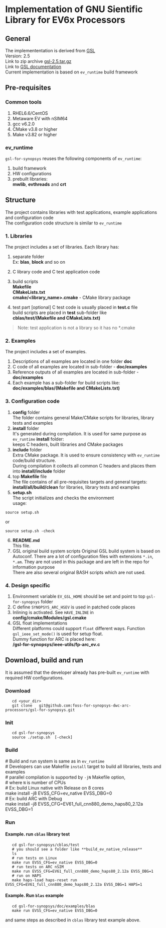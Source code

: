  # Implementation of GNU Sientific Library for EV6x Processors

## General
The implemententation is derived from [GSL](https://www.gnu.org/software/gsl)    
Version:  2.5  
Link to zip archive [gsl-2.5.tar.gz](http://mirror.tochlab.net/pub/gnu/gsl/gsl-2.5.tar.gz)  
Link to [GSL documentation](https://www.gnu.org/software/gsl//doc/html/)  
Current implementation is based on `ev_runtime` build framework  

## Pre-requisites

### Common tools
 1. RHEL6.6/CentOS 
 2. Metaware EV with nSIM64 
 3. gcc v6.2.0
 3. CMake v3.8 or higher
 3. Make v3.82 or higher

### ev_runtime  
 `gsl-for-synopsys` reuses the following components of `ev_runtime`:
 1. build framework
 2. HW configurations
 3. prebuilt libraries:  
    **mwlib**, **evthreads** and **crt**  
 
## Structure
The project contains libraries with test applications, example applications and configuration code  
The configuration code structure is similar to `ev_runtime` 
  
### 1. Libraries  
   The project includes a set of libraries. Each library has:
   1. separate folder  
   Ex: **blas**, **block** and so on
   2. C library code and C test application code
   3. build scripts  
   **Makefile**  
   **CMakeLists.txt**  
   **cmake/<library_name>.cmake** - CMake library package
   
   4. test part [optional] 
   C test code is usually placed in **test.c** file  
   build scripts are placed in **test** sub-folder like  
   **cblas/test/(Makefile and CMakeLists.txt)**  
   >Note: test application is not a library so it has no *.cmake    
   
### 2. Examples
   The project includes a set of examples.  
   1. Descriptions of all examples are located in one folder **doc**
   2. C code of all examples are located in sub-folder - **doc/examples**
   3. Reference outputs of all examples are located in sub-folder - **doc/examples**
   4. Each example has a sub-folder for build scripts like:  
   **doc/examples/blas/(Makefile and CMakeLists.txt)**

### 3. Configuration code  
   1. **config** folder   
   The folder contains general Make/CMake scripts for libraries, library tests and examples    
   2. **install** folder  
   It's generated during compilation. It is used for same purpose as `ev_runtime` **install** folder:    
   keeps C headers, built libraries and CMake packages         
   3. **include** folder  
   Extra CMake package. It is used to ensure consistency with `ev_runtime` code/build structure.    
   During compilation it collects all common C headers and places them into **install/include** folder
   4. top **Makefile** file  
   The file contains of all pre-requisites targets and general targets: **install/all/build/clean** for libraries, library tests and examples     
   5. **setup.sh**    
   The script initializes and checks the environment         
   usage: 
   ```
   source setup.sh
   ```
   or
   ```
   source setup.sh -check
   ```
   6. **README.md**   
   This file.  
   7. GSL original build system scripts
   Original GSL build system is based on Autoconf. There are a lot of configuration files with extensions `*.in`, `*.am`.  They are not used in this package and are left in the repo for information purpose  
   There are also several original BASH scripts which are not used.  

### 4. Design specific
   1. Environment variable `EV_GSL_HOME` should be set and point to top `gsl-for-synopsys` folder  
   2. C define `SYNOPSYS_ARC_HSEV` is used in patched code places  
   3. Inlining is activated. See `HAVE_INLINE` in **config/cmake/Modules/gsl.cmake**
   4. GSL float implementations  
      Different platforms could support `float` different ways. Function `gsl_ieee_set_mode()` is used for setup float.    
      Dummy function for ARC is placed here:  
      **/gsl-for-synopsys/ieee-utils/fp-arc_ev.c**
    
## Download, build and run 
   It is assumed that the developer already has pre-built `ev_runtime` with required HW configurations.  
### Download
```
   cd <your_dir>  
   git clone   git@github.com:foss-for-synopsys-dwc-arc-processors/gsl-for-synopsys.git
```   
### Init
```  
   cd gsl-for-synopsys  
   source ./setup.sh  [-check]
```   
### Build  
   \# Build and run system is same as in `ev_runtime`  
   \# Developers can use Makefile `install` target to build all libraries, tests and examples  
   \# parallel compilation is supported by `-jN` Makefile option,   
   \# where `N` is number of CPUs   
   \# Ex: build Linux native with Release on 8 cores    
   make install -j8 EVSS_CFG=ev_native EVSS_DBG=0  
   \# Ex: build ARC with Debug  
   make install -j8 EVSS_CFG=EV61_full_cnn880_demo_haps80_2.12a EVSS_DBG=1  
### Run  
#### Example. run `cblas` library test  
```
   cd gsl-for-synopsys/cblas/test  
   # you should see a folder like **build_ev_native_release**     
   ls  
   # run tests on Linux   
   make run EVSS_CFG=ev_native EVSS_DBG=0  
   # run tests on ARC nSIM    
   make run EVSS_CFG=EV61_full_cnn880_demo_haps80_2.12a EVSS_DBG=1  
   # run on HAPS  
   make haps-load haps-reset run EVSS_CFG=EV61_full_cnn880_demo_haps80_2.12a EVSS_DBG=1 HAPS=1  
```   
#### Example. Run `blas` example  
```
   cd gsl-for-synopsys/doc/examples/blas  
   make run EVSS_CFG=ev_native EVSS_DBG=0  
```   
   and same steps as described in `cblas` library test example above.
   


